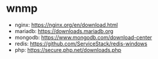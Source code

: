 # wnmp
  * nginx:   https://nginx.org/en/download.html
  * mariadb: https://downloads.mariadb.org
  * mongodb: https://www.mongodb.com/download-center
  * redis:   https://github.com/ServiceStack/redis-windows
  * php:     https://secure.php.net/downloads.php

